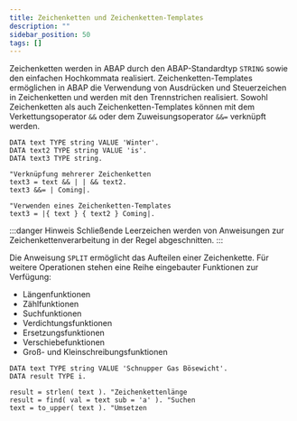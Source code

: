 ```yaml
---
title: Zeichenketten und Zeichenketten-Templates
description: ""
sidebar_position: 50
tags: []
---
```


Zeichenketten werden in ABAP durch den ABAP-Standardtyp `STRING` sowie den einfachen Hochkommata realisiert. Zeichenketten-Templates ermöglichen in ABAP die Verwendung von Ausdrücken und Steuerzeichen in Zeichenketten und werden mit den Trennstrichen realisiert.
Sowohl Zeichenketten als auch Zeichenketten-Templates können mit dem Verkettungsoperator `&&` oder dem Zuweisungsoperator `&&=` verknüpft werden.

```abap showLineNumbers
DATA text TYPE string VALUE 'Winter'.
DATA text2 TYPE string VALUE 'is'.
DATA text3 TYPE string.

"Verknüpfung mehrerer Zeichenketten
text3 = text && | | && text2.
text3 &&= | Coming|.

"Verwenden eines Zeichenketten-Templates
text3 = |{ text } { text2 } Coming|.
```

:::danger Hinweis
Schließende Leerzeichen werden von Anweisungen zur Zeichenkettenverarbeitung in der Regel abgeschnitten.
:::

Die Anweisung `SPLIT` ermöglicht das Aufteilen einer Zeichenkette. Für weitere Operationen stehen eine Reihe eingebauter Funktionen zur Verfügung:

- Längenfunktionen
- Zählfunktionen
- Suchfunktionen
- Verdichtungsfunktionen
- Ersetzungsfunktionen
- Verschiebefunktionen
- Groß- und Kleinschreibungsfunktionen

```abap showLineNumbers
DATA text TYPE string VALUE 'Schnupper Gas Bösewicht'.
DATA result TYPE i.

result = strlen( text ). "Zeichenkettenlänge
result = find( val = text sub = 'a' ). "Suchen
text = to_upper( text ). "Umsetzen
```

